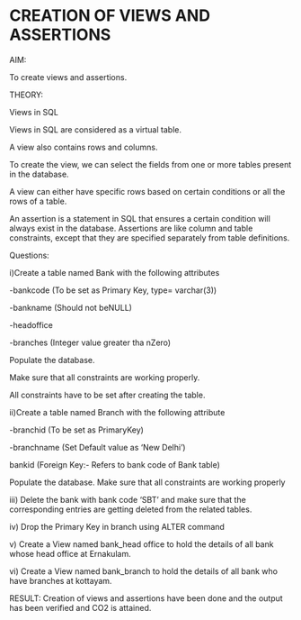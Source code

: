<h1>CREATION OF VIEWS AND ASSERTIONS</h1>
AIM: 

To create views and assertions. 

THEORY: 

Views in SQL 

Views in SQL are considered as a virtual table. 

A view also contains rows and columns.

 To create the view, we can select the fields from one or more tables present in the database. 

A view can either have specific rows based on certain conditions or all the rows of a table. 

An assertion is a statement in SQL that ensures a certain condition will always exist in the database. Assertions are like column and table constraints, except that they are specified separately from table definitions.



Questions: 

i)Create a table named Bank with the following attributes 

-bankcode (To be set as Primary Key, type= varchar(3)) 

-bankname (Should not beNULL) 

-headoffice 

-branches (Integer value greater tha nZero) 

Populate the database. 

Make sure that all constraints are working properly. 

All constraints have to be set after creating the table.

ii)Create a table named Branch with the following attribute

-branchid (To be set as PrimaryKey)

-branchname (Set Default value as ‘New Delhi’) 

bankid (Foreign Key:- Refers to bank code of Bank table)

Populate the database. Make sure that all constraints are working properly

iii) Delete the bank with bank code ‘SBT’ and make sure that the corresponding entries are getting deleted from the related tables.

iv) Drop the Primary Key in branch using ALTER command

v) Create a View named bank_head office to hold the details of all bank whose head office at Ernakulam.

vi) Create a View named bank_branch to hold the details of all bank who have branches at kottayam.



RESULT: Creation of views and assertions have been done and the output has been verified and CO2 is attained.

